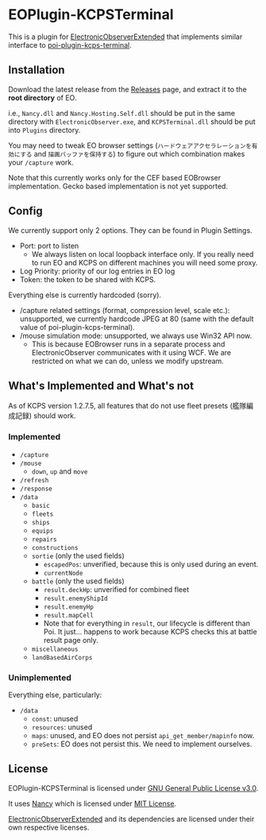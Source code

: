 # EOPlugin-KCPSTerminal

This is a plugin for [ElectronicObserverExtended](https://eoe.white.ac.cn/) that implements similar interface to [poi-plugin-kcps-terminal](https://github.com/KanaHayama/poi-plugin-kcps-terminal).

## Installation

Download the latest release from the [Releases](https://github.com/LoveJudgement/EOPlugin-KCPSTerminal/releases) page, and extract it to the **root directory** of EO.

i.e., `Nancy.dll` and `Nancy.Hosting.Self.dll` should be put in the same directory with `ElectronicObserver.exe`, and `KCPSTerminal.dll` should be put into `Plugins` directory.

You may need to tweak EO browser settings (`ハードウェアアクセラレーションを有効にする` and `描画バッファを保持する`) to figure out which combination makes your `/capture` work.

Note that this currently works only for the CEF based EOBrowser implementation. Gecko based implementation is not yet supported.

## Config

We currently support only 2 options. They can be found in Plugin Settings.

* Port: port to listen
	* We always listen on local loopback interface only. If you really need to run EO and KCPS on different machines you will need some proxy.
* Log Priority: priority of our log entries in EO log
* Token: the token to be shared with KCPS.

Everything else is currently hardcoded (sorry).

* /capture related settings (format, compression level, scale etc.): unsupported, we currently hardcode JPEG at 80 (same with the default value of poi-plugin-kcps-terminal).
* /mouse simulation mode: unsupported, we always use Win32 API now.
	* This is because EOBrowser runs in a separate process and ElectronicObserver communicates with it using WCF. We are restricted on what we can do, unless we modify upstream.

## What's Implemented and What's not

As of KCPS version 1.2.7.5, all features that do not use fleet presets (艦隊編成記録) should work.

### Implemented

* `/capture`
* `/mouse`
	* `down`, `up` and `move`
* `/refresh`
* `/response`
* `/data`
	* `basic`
	* `fleets`
	* `ships`
	* `equips`
	* `repairs`
	* `constructions`
	* `sortie` (only the used fields)
		* `escapedPos`: unverified, because this is only used during an event.
		* `currentNode`
	* `battle` (only the used fields)
		* `result.deckHp`: unverified for combined fleet
		* `result.enemyShipId`
		* `result.enemyHp`
		* `result.mapCell`
		* Note that for everything in `result`, our lifecycle is different than Poi. It just... happens to work because KCPS checks this at battle result page only.
	* `miscellaneous`
	* `landBasedAirCorps`

### Unimplemented

Everything else, particularly:

* `/data`
	* `const`: unused
	* `resources`: unused
	* `maps`: unused, and EO does not persist `api_get_member/mapinfo` now.
	* `preSets`: EO does not persist this. We need to implement ourselves.

## License

EOPlugin-KCPSTerminal is licensed under [GNU General Public License v3.0](https://github.com/LoveJudgement/EOPlugin-KCPSTerminal/blob/master/LICENSE).

It uses [Nancy](https://github.com/NancyFx/Nancy) which is licensed under [MIT License](https://github.com/NancyFx/Nancy/blob/master/license.txt).

[ElectronicObserverExtended](https://github.com/CAWAS/ElectronicObserverExtended) and its dependencies are licensed under their own respective licenses.